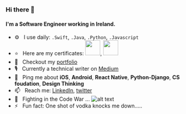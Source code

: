 ### Hi there 👋

#### I'm a Software Engineer working in Ireland.

- ⚙️ &nbsp; I use daily: `.Swift`, `.Java`, `.Python`, `.Javascript`
- :star: &nbsp; Here are my certificates: <img src="https://static.scrum.org/web/open-badges/psmi.png" width="40" height="40">, <img src="https://leeqii.s3.us-east-1.amazonaws.com/aws-certified-solutions-architect-associate.png" width="40" height="40">
- 🌱 &nbsp; Checkout my [portfolio](http://www.leeqii.com/)
- 🎙 &nbsp; Currently a technical writer on [Medium](https://medium.com/@lee5187415)
- 💬  &nbsp; Ping me about **iOS**, **Android**, **React Native**, **Python-Django**, **CS foudation**, **Design Thinking**
- 📫  &nbsp; Reach me: [LinkedIn](https://www.linkedin.com/in/lee-qi/), [twitter](https://twitter.com/leefromireland)
- :racehorse: &nbsp; Fighting in the Code War ... ![alt text](https://www.codewars.com/users/lee197/badges/micro)
- ⚡️  &nbsp; Fun fact: One shot of vodka knocks me down.....

